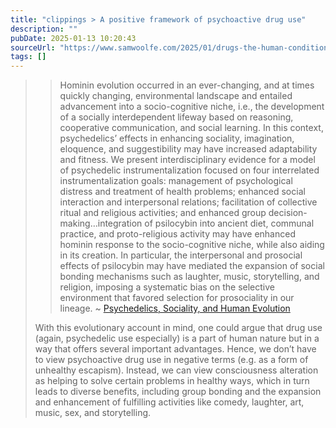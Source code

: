 ```yaml
---
title: "clippings > A positive framework of psychoactive drug use"
description: ""
pubDate: 2025-01-13 10:20:43
sourceUrl: "https://www.samwoolfe.com/2025/01/drugs-the-human-condition-altered-states.html"
tags: []
---
```


> > Hominin evolution occurred in an ever-changing, and at times quickly changing, environmental landscape and entailed advancement into a socio-cognitive niche, i.e., the development of a socially interdependent lifeway based on reasoning, cooperative communication, and social learning. In this context, psychedelics’ effects in enhancing sociality, imagination, eloquence, and suggestibility may have increased adaptability and fitness. We present interdisciplinary evidence for a model of psychedelic instrumentalization focused on four interrelated instrumentalization goals: management of psychological distress and treatment of health problems; enhanced social interaction and interpersonal relations; facilitation of collective ritual and religious activities; and enhanced group decision-making…integration of psilocybin into ancient diet, communal practice, and proto-religious activity may have enhanced hominin response to the socio-cognitive niche, while also aiding in its creation. In particular, the interpersonal and prosocial effects of psilocybin may have mediated the expansion of social bonding mechanisms such as laughter, music, storytelling, and religion, imposing a systematic bias on the selective environment that favored selection for prosociality in our lineage.
> > ~ [Psychedelics, Sociality, and Human Evolution](https://www.frontiersin.org/journals/psychology/articles/10.3389/fpsyg.2021.729425/full)
> 
> With this evolutionary account in mind, one could argue that drug use (again, psychedelic use especially) is a part of human nature but in a way that offers several important advantages. Hence, we don’t have to view psychoactive drug use in negative terms (e.g. as a form of unhealthy escapism). Instead, we can view consciousness alteration as helping to solve certain problems in healthy ways, which in turn leads to diverse benefits, including group bonding and the expansion and enhancement of fulfilling activities like comedy, laughter, art, music, sex, and storytelling.